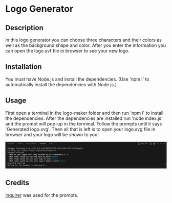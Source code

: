 # Logo Generator

## Description

In this logo generator you can choose three characters and their colors as well as the background shape and color. After you enter the information you can open the logo.svf file in browser to see your new logo.

## Installation

You must have Node.js and install the dependencies. (Use 'npm i' to automatically install the dependencies with Node.js.)

## Usage

First open a terminal in the logo-maker folder and then run 'npm i' to install the dependencies. After the dependencies are installed run 'node index.js' and the prompt will pop-up in the terminal. Follow the prompts until it says 'Generated logo.svg'. Then all that is left is to open your logo.svg file in browser and your logo will be shown to you!

![](./images/Screenshot.png)

## Credits

[Inquirer](https://www.npmjs.com/package/inquirer) was used for the prompts.
